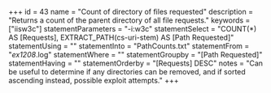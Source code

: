 +++
id = 43
name = "Count of directory of files requested"
description = "Returns a count of the parent directory of all file requests."
keywords = ["iisw3c"]
statementParameters = "-i:w3c"
statementSelect = "COUNT(*) AS [Requests], EXTRACT_PATH(cs-uri-stem) AS [Path Requested]"
statementUsing = ""
statementInto = "PathCounts.txt"
statementFrom = "*ex1208*.log"
statementWhere = ""
statementGroupby = "[Path Requested]"
statementHaving = ""
statementOrderby = "[Requests] DESC"
notes = "Can be useful to determine if any directories can be removed, and if sorted ascending instead, possible exploit attempts."
+++

